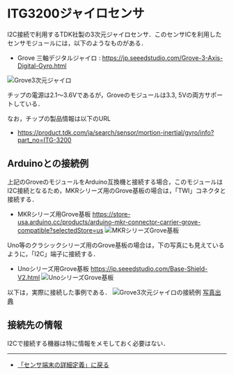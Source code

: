 # ITG3200ジャイロセンサ

I2C接続で利用するTDK社製の3次元ジャイロセンサ．このセンサICを利用したセンサモジュールには，以下のようなものがある．


- Grove 三軸デジタルジャイロ : https://jp.seeedstudio.com/Grove-3-Axis-Digital-Gyro.html

![Grove3次元ジャイロ](../images/ITG3200モジュール.jpg)

チップの電源は2.1～3.6Vであるが，Groveのモジュールは3.3, 5Vの両方サポートしている．

なお，チップの製品情報は以下のURL
- https://product.tdk.com/ja/search/sensor/mortion-inertial/gyro/info?part_no=ITG-3200

## Arduinoとの接続例

上記のGroveのモジュールをArduino互換機と接続する場合，このモジュールはI2C接続となるため，MKRシリーズ用のGrove基板の場合は，「TWI」コネクタと接続する．

- MKRシリーズ用Grove基板 https://store-usa.arduino.cc/products/arduino-mkr-connector-carrier-grove-compatible?selectedStore=us
![MKRシリーズGrove基板](../images/MKR_carrier.png)

Uno等のクラシックシリーズ用のGrove基板の場合は，下の写真にも見えているように，「I2C」端子に接続する．
- Unoシリーズ用Grove基板  https://jp.seeedstudio.com/Base-Shield-V2.html 
![UnoシリーズGrove基板](../images/Groveシールド.jpg)

以下は，実際に接続した事例である．
![Grove3次元ジャイロの接続例](../images/ITG3200接続例.jpg)
[写真出典](https://wiki.seeedstudio.com/Grove-3-Axis_Digital_Gyro/)


## 接続先の情報

I2Cで接続する機器は特に情報をメモしておく必要はない．

***

- [「センサ端末の詳細定義」に戻る](../SensorSelection.md)


